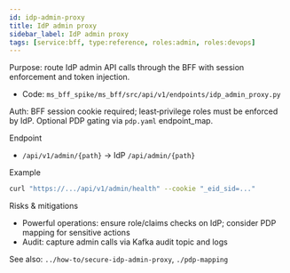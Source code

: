 ```yaml
---
id: idp-admin-proxy
title: IdP admin proxy
sidebar_label: IdP admin proxy
tags: [service:bff, type:reference, roles:admin, roles:devops]
---
```


Purpose: route IdP admin API calls through the BFF with session enforcement and token injection.

- Code: `ms_bff_spike/ms_bff/src/api/v1/endpoints/idp_admin_proxy.py`

Auth: BFF session cookie required; least‑privilege roles must be enforced by IdP. Optional PDP gating via `pdp.yaml` endpoint_map.

Endpoint
- `/api/v1/admin/{path}` → IdP `/api/admin/{path}`

Example
```bash
curl "https://.../api/v1/admin/health" --cookie "_eid_sid=..."
```

Risks & mitigations
- Powerful operations: ensure role/claims checks on IdP; consider PDP mapping for sensitive actions
- Audit: capture admin calls via Kafka audit topic and logs

See also: `../how-to/secure-idp-admin-proxy`, `./pdp-mapping`


